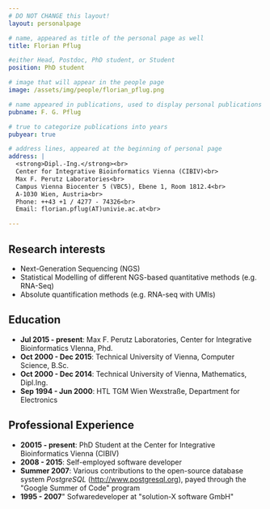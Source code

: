 ```yaml
---
# DO NOT CHANGE this layout!
layout: personalpage

# name, appeared as title of the personal page as well
title: Florian Pflug

#either Head, Postdoc, PhD student, or Student
position: PhD student

# image that will appear in the people page
image: /assets/img/people/florian_pflug.png

# name appeared in publications, used to display personal publications
pubname: F. G. Pflug

# true to categorize publications into years
pubyear: true

# address lines, appeared at the beginning of personal page
address: |
  <strong>Dipl.-Ing.</strong><br>
  Center for Integrative Bioinformatics Vienna (CIBIV)<br>
  Max F. Perutz Laboratories<br>
  Campus Vienna Biocenter 5 (VBC5), Ebene 1, Room 1812.4<br>
  A-1030 Wien, Austria<br>
  Phone: ++43 +1 / 4277 - 74326<br>
  Email: florian.pflug(AT)univie.ac.at<br>

---
```


Research interests
------------------

* Next-Generation Sequencing (NGS)
* Statistical Modelling of different NGS-based quantitative methods (e.g. RNA-Seq)
* Absolute quantification methods (e.g. RNA-seq with UMIs)

Education
---------

* __Jul 2015 - present__: Max F. Perutz Laboratories, Center for Integrative Bioinformatics VIenna, Phd.
* __Oct 2000 - Dec 2015__: Technical University of Vienna, Computer Science, B.Sc.
* __Oct 2000 - Dec 2014__: Technical University of Vienna, Mathematics, Dipl.Ing.
* __Sep 1994 - Jun 2000__: HTL TGM Wien Wexstraße, Department for Electronics

Professional Experience
------------------------

* __20015 - present__: PhD Student at the Center for Integrative Bioinformatics Vienna (CIBIV)
* __2008 - 2015__: Self-employed software developer
* __Summer 2007__: Various contributions to the open-source database system *PostgreSQL* (http://www.postgresql.org), payed through the "Google Summer of Code" program
* __1995 - 2007__" Sofwaredeveloper at "solution-X software GmbH"
